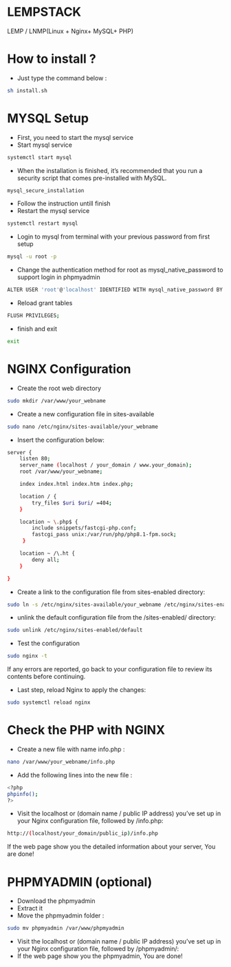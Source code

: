 # LEMPSTACK
LEMP / LNMP(Linux + Nginx+ MySQL+ PHP)

# How to install ?
- Just type the command below :
``` bash
sh install.sh
```

# MYSQL Setup
- First, you need to start the mysql service
- Start mysql service
```bash
systemctl start mysql
```
- When the installation is finished, it’s recommended that you run a security script that comes pre-installed with MySQL.
```bash
mysql_secure_installation
```
- Follow the instruction untill finish
- Restart the mysql service
```bash
systemctl restart mysql
```
- Login to mysql from terminal with your previous password from first setup
```bash
mysql -u root -p
```
- Change the authentication method for root as mysql_native_password to support login in phpmyadmin
```bash
ALTER USER 'root'@'localhost' IDENTIFIED WITH mysql_native_password BY 'yourpassword';
```
- Reload grant tables
```bash
FLUSH PRIVILEGES;
```
- finish and exit
```bash
exit
```

# NGINX Configuration
- Create the root web directory
```bash
sudo mkdir /var/www/your_webname
```
- Create a new configuration file in sites-available
```bash
sudo nano /etc/nginx/sites-available/your_webname
```
- Insert the configuration below:
```bash
server {
    listen 80;
    server_name (localhost / your_domain / www.your_domain);
    root /var/www/your_webname;

    index index.html index.htm index.php;

    location / {
        try_files $uri $uri/ =404;
    }

    location ~ \.php$ {
        include snippets/fastcgi-php.conf;
        fastcgi_pass unix:/var/run/php/php8.1-fpm.sock;
     }

    location ~ /\.ht {
        deny all;
    }

}
```
- Create a link to the configuration file from sites-enabled directory:
```bash
sudo ln -s /etc/nginx/sites-available/your_webname /etc/nginx/sites-enabled/
```
- unlink the default configuration file from the /sites-enabled/ directory:
```bash
sudo unlink /etc/nginx/sites-enabled/default
```
- Test the configuration
```bash
sudo nginx -t
```
If any errors are reported, go back to your configuration file to review its contents before continuing.
- Last step, reload Nginx to apply the changes:
```bash
sudo systemctl reload nginx
```
# Check the PHP with NGINX
- Create a new file with name info.php :
```bash
nano /var/www/your_webname/info.php
```
- Add the following lines into the new file :
```bash
<?php
phpinfo();
?>
```
- Visit the localhost or (domain name / public IP address) you’ve set up in your Nginx configuration file, followed by /info.php:
```bash
http://(localhost/your_domain/public_ip)/info.php
```
If the web page show you the detailed information about your server, You are done!

# PHPMYADMIN (optional)
- Download the phpmyadmin
- Extract it
- Move the phpmyadmin folder :
```bash
sudo mv phpmyadmin /var/www/phpmyadmin
```
- Visit the localhost or (domain name / public IP address) you’ve set up in your Nginx configuration file, followed by /phpmyadmin/:
- If the web page show you the phpmyadmin, You are done!
